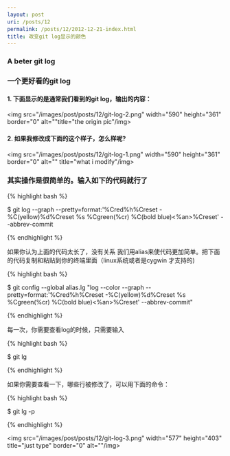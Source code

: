 ```yaml
---
layout: post
uri: /posts/12
permalink: /posts/12/2012-12-21-index.html
title: 改变git log显示的颜色
---
```


<h3>A beter git log</h3>
<h3> 一个更好看的git log </h3>

 <h4>1. 下面显示的是通常我们看到的git log，输出的内容：</h4>

<img src="/images/post/posts/12/git-log-2.png" width="590" height="361" border="0" alt=""title="the origin pic"/img>

 <h4>2. 如果我修改成下面的这个样子，怎么样呢?</h4>


<img src="/images/post/posts/12/git-log-1.png" width="590" height="361" border="0" alt="" title="what i modify"/img>


<h3>其实操作是很简单的。输入如下的代码就行了</h3>

 {% highlight bash %}

$ git log --graph --pretty=format:'%Cred%h%Creset -%C(yellow)%d%Creset %s %Cgreen(%cr) %C(bold blue)<%an>%Creset' --abbrev-commit

{% endhighlight %}

 如果你认为上面的代码太长了，没有关系
我们用alias来使代码更加简单。把下面的代码复制和粘贴到你的终端里面（linux系统或者是cygwin 才支持的)

{% highlight bash %}

 $ git config --global alias.lg "log --color --graph --pretty=format:'%Cred%h%Creset -%C(yellow)%d%Creset %s %Cgreen(%cr) %C(bold blue)<%an>%Creset' --abbrev-commit"

{% endhighlight %}

每一次，你需要查看log的时候，只需要输入

{% highlight bash %}

 $ git lg

{% endhighlight %}

如果你需要查看一下，哪些行被修改了，可以用下面的命令：

{% highlight bash %}

 $ git lg -p 

{% endhighlight %}

<img src="/images/post/posts/12/git-log-3.png" width="577" height="403" title="just type" border="0" alt=""/img>

